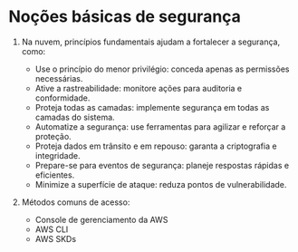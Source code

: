 # Noções básicas de segurança

1. Na nuvem, princípios fundamentais ajudam a fortalecer a segurança, como:

    * Use o princípio do menor privilégio: conceda apenas as permissões necessárias.
    * Ative a rastreabilidade: monitore ações para auditoria e conformidade.
    * Proteja todas as camadas: implemente segurança em todas as camadas do sistema.
    * Automatize a segurança: use ferramentas para agilizar e reforçar a proteção.
    * Proteja dados em trânsito e em repouso: garanta a criptografia e integridade.
    * Prepare-se para eventos de segurança: planeje respostas rápidas e eficientes.
    * Minimize a superfície de ataque: reduza pontos de vulnerabilidade.

2. Métodos comuns de acesso:
    * Console de gerenciamento da AWS
    * AWS CLI
    * AWS SKDs